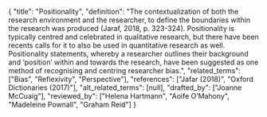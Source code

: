 {
    "title": "Positionality",
    "definition": "The contextualization of both the research environment and the researcher, to define the boundaries within the research was produced (Jaraf, 2018, p. 323-324). Positionality is typically centred and celebrated in qualitative research, but there have been recents calls for it to also be used in quantitative research as well. Positionality statements, whereby a researcher outlines their background and ‘position’ within and towards the research, have been suggested as one method of recognising and centring researcher bias.",
    "related_terms": ["Bias", "Reflexivity", "Perspective"],
    "references": ["Jafar (2018)", "Oxford Dictionaries (2017)"],
    "alt_related_terms": [null],
    "drafted_by": ["Joanne McCuaig"],
    "reviewed_by": ["Helena Hartmann", "Aoife O’Mahony", "Madeleine Pownall", "Graham Reid"]
  }
